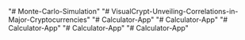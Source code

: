 "# Monte-Carlo-Simulation" 
"# VisualCrypt-Unveiling-Correlations-in-Major-Cryptocurrencies" 
"# Calculator-App" 
"# Calculator-App" 
"# Calculator-App" 
"# Calculator-App" 
"# Calculator-App" 
